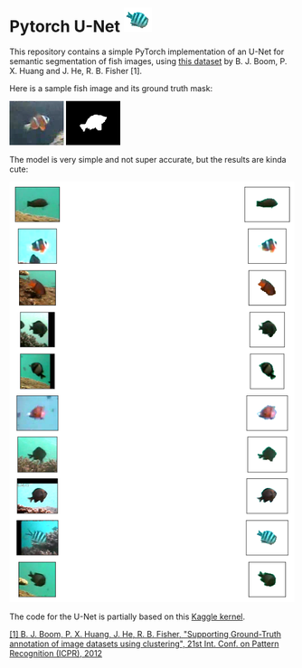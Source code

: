 # Pytorch U-Net <img src=images/sample_fish.png />


This repository contains a simple PyTorch implementation of an U-Net for semantic segmentation of fish images, using [this dataset](http://groups.inf.ed.ac.uk/f4k/GROUNDTRUTH/RECOG/) by B. J. Boom, P. X. Huang and J. He, R. B. Fisher [1].

Here is a sample fish image and its ground truth mask:

<img src=images/fish_000004249599_07973.png/> <img src=images/mask_000004249599_07973.png/>

The model is very simple and not super accurate, but the results are kinda cute:

<img src=images/results.png />

The code for the U-Net is partially based on this [Kaggle kernel](https://www.kaggle.com/mlagunas/naive-unet-with-pytorch-tensorboard-logging).

[[1] B. J. Boom, P. X. Huang, J. He, R. B. Fisher, "Supporting Ground-Truth annotation of image datasets using clustering", 21st Int. Conf. on Pattern Recognition (ICPR), 2012](https://ieeexplore.ieee.org/document/6460437/)
